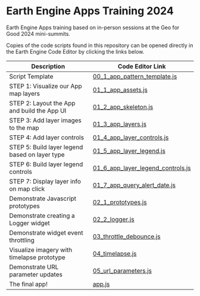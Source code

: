 # Earth Engine Apps Training 2024

Earth Engine Apps training based on in-person sessions at the Geo for Good 2024 mini-summits.

Copies of the code scripts found in this repository can be opened directly in the Earth Engine Code Editor by clicking the links below.

| Description | Code Editor Link |
|--------|-------------|
| Script Template | [00_1_app_pattern_template.js](https://code.earthengine.google.com/?scriptPath=users%2Fdgena%2Fee-training-2024-apps%3A00_1_app_pattern_template.js) |
| STEP 1: Visualize our App map layers | [01_1_app_assets.js](https://code.earthengine.google.com/?scriptPath=users%2Fdgena%2Fee-training-2024-apps%3A01_1_app_assets.js) |
| STEP 2: Layout the App and build the App UI | [01_2_app_skeleton.js](https://code.earthengine.google.com/?scriptPath=users%2Fdgena%2Fee-training-2024-apps%3A01_2_app_skeleton.js) |
| STEP 3: Add layer images to the map | [01_3_app_layers.js](https://code.earthengine.google.com/?scriptPath=users%2Fdgena%2Fee-training-2024-apps%3A01_3_app_layers.js) |
| STEP 4: Add layer controls | [01_4_app_layer_controls.js](https://code.earthengine.google.com/?scriptPath=users%2Fdgena%2Fee-training-2024-apps%3A01_4_app_layer_controls.js) |
| STEP 5: Build layer legend based on layer type | [01_5_app_layer_legend.js](https://code.earthengine.google.com/?scriptPath=users%2Fdgena%2Fee-training-2024-apps%3A01_5_app_layer_legend.js) |
| STEP 6: Build layer legend controls | [01_6_app_layer_legend_controls.js](https://code.earthengine.google.com/?scriptPath=users%2Fdgena%2Fee-training-2024-apps%3A01_6_app_layer_legend_controls.js) |
| STEP 7: Display layer info on map click | [01_7_app_query_alert_date.js](https://code.earthengine.google.com/?scriptPath=users%2Fdgena%2Fee-training-2024-apps%3A01_7_app_query_alert_date.js) |
| Demonstrate Javascript prototypes | [02_1_prototypes.js](https://code.earthengine.google.com/?scriptPath=users%2Fdgena%2Fee-training-2024-apps%3A02_1_prototypes.js) |
| Demonstrate creating a Logger widget | [02_2_logger.js](https://code.earthengine.google.com/?scriptPath=users%2Fdgena%2Fee-training-2024-apps%3A02_2_logger.js) |
| Demonstrate widget event throttling | [03_throttle_debounce.js](https://code.earthengine.google.com/?scriptPath=users%2Fdgena%2Fee-training-2024-apps%3A03_throttle_debounce.js) |
| Visualize imagery with timelapse prototype | [04_timelapse.js](https://code.earthengine.google.com/?scriptPath=users%2Fdgena%2Fee-training-2024-apps%3A04_timelapse.js) |
| Demonstrate URL parameter updates | [05_url_parameters.js](https://code.earthengine.google.com/?scriptPath=users%2Fdgena%2Fee-training-2024-apps%3A05_url_parameters.js) |
| The final app! | [app.js](https://code.earthengine.google.com/?scriptPath=users%2Fdgena%2Fee-training-2024-apps%3Aapp.js) |
